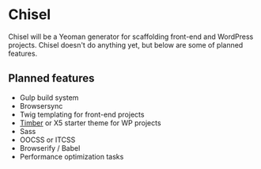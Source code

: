 # Chisel
Chisel will be a Yeoman generator for scaffolding front-end and WordPress projects. Chisel doesn't do anything yet, but below are some of planned features. 

## Planned features
- Gulp build system
- Browsersync
- Twig templating for front-end projects
- [Timber](http://upstatement.com/timber/) or X5 starter theme for WP projects
- Sass
- OOCSS or ITCSS
- Browserify / Babel
- Performance optimization tasks

